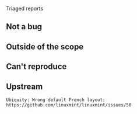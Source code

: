 Triaged reports

Not a bug
---------


Outside of the scope
--------------------


Can't reproduce
---------------


Upstream
--------
    Ubiquity: Wrong default French layout: https://github.com/linuxmint/linuxmint/issues/50

